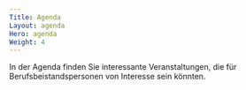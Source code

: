 ```yaml
---
Title: Agenda
Layout: agenda
Hero: agenda
Weight: 4
---
```


In der Agenda finden Sie interessante Veranstaltungen, die für Berufsbeistandspersonen von Interesse sein könnten.

